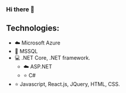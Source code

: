 ### Hi there 👋

## Technologies:
- :cloud:  Microsoft Azure
- :key:  MSSQL
- :computer:  .NET Core, .NET framework.
  - :cloud:  ASP.NET
  - :star:  C#
- :star:  Javascript, React.js, JQuery, HTML, CSS.
